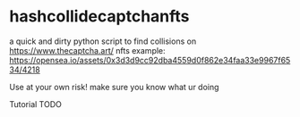 # hashcollidecaptchanfts
a quick and dirty python script to find collisions on https://www.thecaptcha.art/ nfts
example: https://opensea.io/assets/0x3d3d9cc92dba4559d0f862e34faa33e9967f6534/4218

Use at your own risk! make sure you know what ur doing

Tutorial
TODO
